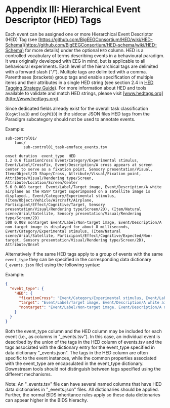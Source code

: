 # Appendix III: Hierarchical Event Descriptor (HED) Tags

Each event can be assigned one or more Hierarchical Event Descriptor (HED) Tag (see [https://github.com/BigEEGConsortium/HED/wiki/HED-Schema](https://github.com/BigEEGConsortium/HED-schema/wiki/HED-Schema) for more details) under the optional `HED` column.
HED is a controlled vocabulary of terms describing events in a behavioural paradigm. It was originally developed with EEG in mind, but is applicable to all behavioural experiments. Each level of the hierarchical tags are delimited with a forward slash ("/"). Multiple tags are delimited with a comma. Parentheses (brackets) group tags and enable specification of multiple items and their attributes in a single HED string (see section 2.4 in [HED Tagging Strategy Guide](http://www.hedtags.org/downloads/HED%20Tagging%20Strategy%20Guide.pdf)). For more information about HED and tools available to validate and match HED strings, please visit [www.hedtags.org](http://www.hedtags.org).

Since dedicated fields already exist for the overall task classification (`CogAtlasID` and `CogPOID`) in the sidecar JSON files HED
tags from the Paradigm subcategory should not be used to annotate
events.

Example:
```
sub-control01/
    func/
        sub-control01_task-emoface_events.tsv
```
```
onset duration  event_type  HED
1.2 0.6 fixationCross Event/Category/Experimental stimulus, Event/Label/CrossFix, Event/Description/A cross appears at screen center to serve as a fixation point, Sensory presentation/Visual, Item/Object/2D Shape/Cross, Attribute/Visual/Fixation point, Attribute/Visual/Rendering type/Screen, Attribute/Location/Screen/Center
5.6 0.008 target  Event/Label/Target image, Event/Description/A white airplane as the RSVP target superimposed on a satellite image is displayed., Event/Category/Experimental stimulus, (Item/Object/Vehicle/Aircraft/Airplane, Participant/Effect/Cognitive/Target, Sensory presentation/Visual/Rendering type/Screen/2D), (Item/Natural scene/Arial/Satellite, Sensory presentation/Visual/Rendering type/Screen/2D)
500 0.008 nontarget Event/Label/Non-target image, Event/Description/A non-target image is displayed for about 8 milliseconds, Event/Category/Experimental stimulus, (Item/Natural scene/Arial/Satellite, Participant/Effect/Cognitive/Expected/Non-target, Sensory presentation/Visual/Rendering type/Screen/2D), Attribute/Onset
```

Alternatively if the same HED tags apply to a group of events with the same `event_type` they can be specified in the corresponding data dictionary (`_events.json` file) using the following syntax:

Example:
```JSON
{
  "evebt_type": {
    "HED": {
      "fixationCross": "Event/Category/Experimental stimulus, Event/Label/CrossFix, Event/Description/A cross appears at screen center to serve as a fixation point, Sensory presentation/Visual, Item/Object/2D Shape/Cross, Attribute/Visual/Fixation point, Attribute/Visual/Rendering type/Screen, Attribute/Location/Screen/Center",
      "target": "Event/Label/Target image, Event/Description/A white airplane as the RSVP target superimposed on a satellite image is displayed., Event/Category/Experimental stimulus, (Item/Object/Vehicle/Aircraft/Airplane, Participant/Effect/Cognitive/Target, Sensory presentation/Visual/Rendering type/Screen/2D), (Item/Natural scene/Arial/Satellite, Sensory presentation/Visual/Rendering type/Screen/2D)",
      "nontarget": "Event/Label/Non-target image, Event/Description/A non-target image is displayed for about 8 milliseconds, Event/Category/Experimental stimulus, (Item/Natural scene/Arial/Satellite, Participant/Effect/Cognitive/Expected/Non-target, Sensory presentation/Visual/Rendering type/Screen/2D), Attribute/Onset"
    }
  }
}
```
Both the event_type column and the HED column may be included for each event (i.e., as columns in "_events.tsv"). In this case, an individual event is described by the union of the tags in the HED column of events.tsv and the tags associated with the dictionary entry for the event_type specified in data dictionary "_events.json". The tags in the HED column are often specific to the event instances, while the common properties associated with the event_type are encapsulated in the event_type dictionary. Downstream tools should not distinguish between tags specified using the different mechanisms.  

Note: An "_events.tsv" file can have several named columns that have HED data dictionaries in "_events.json" files. All dictionaries should be applied.  Further, the normal BIDS inheritance rules apply so these data dictionaries can appear higher in the BIDS hierachy.  
